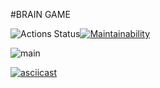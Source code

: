 #BRAIN GAME

![Actions Status](https://github.com/orishko/backend-project-lvl1/workflows/hexlet-check/badge.svg)[![Maintainability](https://api.codeclimate.com/v1/badges/bf636b24f6f7a9ff75be/maintainability)](https://codeclimate.com/github/orishko/backend-project-lvl1/maintainability)

![main](https://github.com/orishko/backend-project-lvl1/actions/workflows/github-actions-lint.yml/badge.svg)

[![asciicast](https://asciinema.org/a/R4L2VelWgPLbpwreJKoO60H30.svg)](https://asciinema.org/a/R4L2VelWgPLbpwreJKoO60H30)
